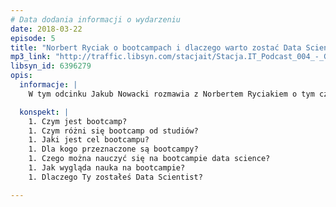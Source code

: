 ```yaml
---
# Data dodania informacji o wydarzeniu
date: 2018-03-22
episode: 5
title: "Norbert Ryciak o bootcampach i dlaczego warto zostać Data Scientist"
mp3_link: "http://traffic.libsyn.com/stacjait/Stacja.IT_Podcast_004_-_Grzegorz_Piwowarek_o_karierze_programisty_i_jezykach_na_JVM.mp3"
libsyn_id: 6396279
opis:
  informacje: |
    W tym odcinku Jakub Nowacki rozmawia z Norbertem Ryciakiem o tym czym są bootcampy, a w szczególności jak wygląda bootcamp Data Science w [Kodołamacz.pl](http://kodolamacz.pl), którego Norbert jest opiekunem. 

  konspekt: |
    1. Czym jest bootcamp?
    1. Czym różni się bootcamp od studiów?
    1. Jaki jest cel bootcampu?
    1. Dla kogo przeznaczone są bootcampy?
    1. Czego można nauczyć się na bootcampie data science?
    1. Jak wygląda nauka na bootcampie?
    1. Dlaczego Ty zostałeś Data Scientist?

---
```

